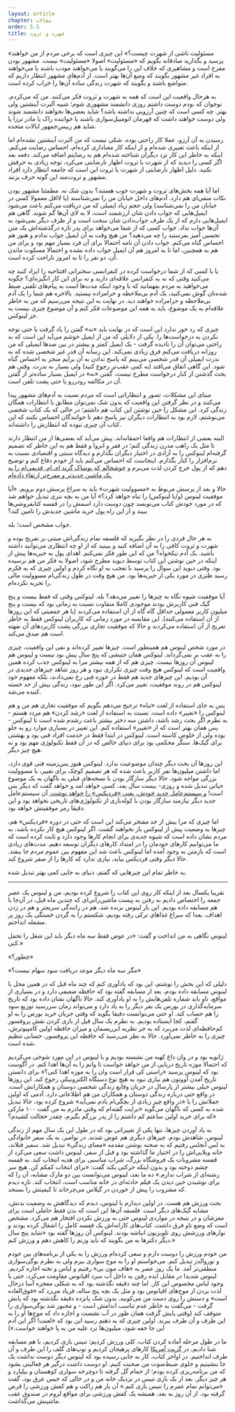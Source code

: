 ```yaml
---
layout: article
chapter: مقالات
order: 5.5
title: شهرت و ثروت
---
```




«مسئولیت ناشی از شهرت چیست؟» این چیزی است که برخی مردم از من خواهند پرسید و بگذارید صادقانه بگویم که «مسئولیت» اصولا «مسئولیت» نیست. مشهور بودن مفرح است و مشاهیری که خلاف این را می‌گویند یا می‌خواهند مودب باشند یا می‌خواهند به افراد غیر مشهور بگویند که وضع آن‌ها بهتر است. از آدم‌های مشهور انتظار داریم که متواضع باشند و بگویند که شهرت زندگی ساده آن‌ها را خراب کرده است.

به هرحال واقعیت این است که همه به شهرت و ثروت فکر می‌کنند. من که می‌کردم. نوجوان که بودم دوست داشتم روزی دانشمند مشهوری شوم؛ شبیه آلبرت آینشتین ولی بهتر. چه کسی است که چنین آرزویی نداشته باشد؟ شاید بعضی‌ها نخواهند دانشمند شوند ولی دوست خواهند داشت که قهرمان اتومبیل‌سواری باشند یا خواننده راک یا مادر ترزا یا شاید هم رییس‌جمهور ایالات متحده. 

رسیدن به آن آرزو، عملا کار راحتی بوده. شکی نیست که من آلبرت آینشتین نشده‌ام اما از اینکه باعث تغییری شده‌ام و از اینکه کار معناداری کرده‌ام، احساس رضایت می‌کنم. اینکه به خاطر این کار نزد دیگران شناخته‌ شده‌ام هم به رضایتم اضافه می‌کند.  دفعه بعد اگر کسی را دیدید که از شهرت یا ثروت اظهار نارضایتی می‌کرد، توجه زیادی به حرفش نکنید. دلیل اظهار نارضایتی از شهرت یا ثروت این است که جامعه انتظار دارد افراد مشهور و ثروت‌مند این گونه حرف بزنند.

اما آیا همه بخش‌های ثروت و شهرت خوب هستند؟ بدون شک نه. مطمئنا مشهور بودن نکات منفی‌ای هم دارد. آدم‌های داخل خیابان من را نمی‌شناسند (یا لااقل معمولا کسی در خیابان من را نمی‌شناسد) ولی حجم زیاد ایمیلی که من دریافت می‌کنم باعث می‌شود ایمیل‌هایی که جواب دادن شان ارزشمند است،‌ لا به لای آن‌ها گم شوند. گاهی هم ایمیل‌هایی دارم که از یک طرف جواب‌دادن شان سخت است و از طرف دیگر نمی‌شود به آن‌ها جواب نداد. جواب کسی که از شما می‌خواهد برای پدر تازه درگذشته‌اش یک متن تحسین آمیز بفرستید را چه می‌دهید؟ من هیچ وقت به آن ایمیل جواب ندادم و هنوز هم احساس گناه می‌کنم. جواب دادن آن نامه احتمالا برای آن فرد بسیار مهم بود و برای من هم به همچنین، اما تا به امروز هم آن ایمیل جواب داده نشده و احتمالا مسکوت ماندن آن، دو نفر را تا به امروز ناراحت کرده است. 

یا با کسی که از شما درخواست کرده در کنفرانسی سخنرانی افتتاحیه را ایراد کنید چه می‌کنید وقتی که نه به کنفرانس علاقه‌ای دارید و نه برای این کار انگیزه‌ای؟ چگونه می‌خواهید به مردم بفهمانید که با وجود اینکه مدت‌ها است به پیام‌های تلفنی ضبط شده‌تان گوش نمی‌کنید، یک آدم بی‌ملاحظه و حرامزاده نیستید. بالاخره هم شما را یک آدم بی‌ملاحظه و حرامزاده خواهند دید. در نهایت به این نتیجه می‌رسیم که من به خاطر علاقه‌ام به یک موضوع، باید به همه این موضوعات فکر کنم و آن موضوع چیزی نیست به جز لینوکس. 

چیزی که رد خور ندارد این است که در نهایت باید «نه» گفتن را یاد گرفت یا حتی توجه نکردن به درخواست‌ها را. یکی از دلایلی که من از ایمیل خوشم می‌آید این است که به راحتی می‌توان آن را نادیده گرفت - یک ایمیل کمتر و بیشتر در بین صدها ایمیلی که من روزانه دریافت می‌کنم فرق زیادی نمی‌کند. این رسانه آن قدر غیر شخصی شده که به ندرت ایمیلی آن قدر شخصی می‌بینم که پاسخ ندادن به آن برایم منجر به احساس گناه شود. این گاهی اتفاق می‌افتد (به کمی عقب‌تر رجوع کنید) ولی بسیار به ندرت. وقتی هم بحث گذشتن از کنار درخواست مطرح نیست، گفتن «نه» در ایمیل بسیار ساده‌تر از گفتن آن در مکالمه رودررو یا حتی پشت تلفن است. 

مبنای این مشکلات، تصور و انتظاراتی است که مردم نسبت به آدم‌های مشهور پیدا می‌کنند و در نظر گرفتن این واقعیت که بدون شک نمی‌توان مطابق با انتظارات همگان زندگی کرد. این مشکل را حین نوشتن این کتاب هم داشتم؛ در حالی که یک کتاب شخصی می‌نوشتم، لازم بود به انتظارات دیگران نیز پاسخ دهم تا خوانندگان احساس نکنند که این کتاب آن چیزی نبوده که انتظارش را داشته‌اند.

البته بعضی از انتظارات هم واقعا احمقانه‌اند. پیش می‌آید که بعضی‌ها از من انتظار دارند تا مثل یک راهب مدرن زندگی کنم؛ در فقر و انزوا و فقط هم به این خاطر که تصمیم گرفته‌ام لینوکس را به آزادی در اختیار دیگران بگذارم و دیدگاه سنتی و اقتصادی نسبت به نرم‌افزار را کنار بگذارم. اینجاست که احساس می‌کنم باید از خودم دفاع کنم و توضیح دهم که از پول خرج کردن لذت می‌برم و <abbr title="لینوس در زیرنویس می‌گوید «پونتیاک گرند ای.ام. هیچ مشکلی ندارد و ماشین خوبی است. فکر می‌کنم یکی از مرسوم‌تری ماشین‌های آمریکا هم باشد و چندباری هم خبرنگارها به من گفته‌اند که با دیدن خودروی معمولی من شگفت زده شده‌اند. این خودرو حتی ژاپنی‌ هم نیست! این روزها بعضی مردم احساس می‌کنند که دیگر برای‌شان محترم نیستم چون ساعت‌ها در مورد رنگ ماشین جدیدم که خیلی کمتر از قبلی کاربردی است، فکر کرده‌ام - یک بی.ام.و. زد ۳ که - یادتان که نرفته؟ - فقط برای تفریح. این خودرو عملا به هیچ دردی جز «تفریح» نمی‌خورد و دقیقا به همین خاطر است که دوستش دارم.»">خوشحالم که پونتیاک گرند ای.ام. قدیمی‌ام را به یک ماشین جدیدتر و مفرح‌تر ارتقاء داده‌ام.</abbr >

حالا و بعد از پرسش مربوط به «مسوولیت شهرت» باید به سراغ پرسش دوم برویم. «آیا موفقیت لینوس (و/یا لینوکس) را تباه خواهد کرد؟» آیا من به بچه ننری تبدیل خواهم شد که در مورد خودش کتاب می‌نویسد چون دوست دارد اسمش را در قفسه کتابفروشی‌ها ببیند و از این راه پول خرید ماشین جدیدش را تامین کند؟

جواب مشخص است؛ بله.

به هر حال فردی را در نظر بگیرید که فلسفه تمام زندگی‌اش مبتنی بر تفریح بوده و شهرت و ثروت کافی را به آن اضافه کنید و ببینید که از او چه انتظاری می‌توانید داشته باشید. یک آدم نیکخواه؟ من که این طور فکر نمی‌کنم. اهدای پول به خیریه‌ها پیش از اینکه در حین نوشتن این کتاب توسط دیوید مطرح شود، اصولا به فکر من هم نرسیده بود. وقتی دیوید این سوال را پرسید با تعجب به او نگاه کردم و اولین چیزی که به فکرم رسید طنزی در مورد یکی از خیریه‌ها بود. من هیچ وقت در طول زندگی‌ام مسوولیت مالی را تجربه نکرده‌ام. 

آیا موفقیت شیوه نگاه به چیزها را تغییر می‌دهد؟ بله. لینوکس وقتی که فقط بیست و پنج گیک فنی کاربرش بودند موجودی کاملا متفاوت نسبت به زمانی بود که بیست و پنج میلیون کاربر معمولی حداقل گاه گاه از آن استفاده می‌کردند (یا هر جمعیتی که این روزها از آن استفاده می‌کنند). این مقایسه در مورد زمانی که کاربران لینوکس فقط به خاطر تفریح از آن استفاده می‌کردند و حالا که موفقیت تجاری بزرگی پشت کاربردهای آن نفهته است هم صدق می‌کند. 

در مورد شخص لینوس هم همینطور است. چیزها تغییر کرده‌اند و نفی این واقعیت، چیزی را به عقب بر نمی‌گرداند. لینوکس همان جنبشی که پنج سال پیش بود نیست و لینوس هم لینوس آن روزها نیست. چیزی هم که از همه بیشتر مرا به لینوکس جذب کرده همین واقعیت است که لینوکس هیچ وقت چیزی تکراری نبود و هر روز شاهد چیزهای جدیدی در آن بودیم. این چیزهای جدید هم فقط در حوزه فنی رخ نمی‌دادند، بلکه مفهوم خود لینوکس هم در روند موفقیت، تغییر می‌کرد. اگر این طور نبود، زندگی بیش از حد خسته کننده می‌شد.

پس به جای استفاده از لغت «تباه» ترجیح می‌دهم بگویم که موفقیت تجاری هم من و هم لینوکس را «تغییر» داده است. نسبت به استفاده از لغت «رشد کردن» هم مردد هستم - به نظرم اگر بحث رشد باشد، داشتن سه دختر بیشتر باعث رشدم شده است تا لینوکس - پس همان بهتر است که از «تغییر» استفاده کنم. این تغییر در بسیاری موارد رو به جلو بوده ولی از خلوص کاسته است. لینوکس در ابتدا فقط در خدمت افراد فنی بود و بهشتی برای گیک‌ها. سنگر محکمی بود برای دنیای خالص که در آن فقط تکنولوژی مهم بود و نه هیچ چیز دیگر. 

این روزها آن بحث دیگر چندان موضوعیت ندارد. لینوکس هنوز پس‌زمینه فنی قوی دارد، اما داشتن میلیون‌ها نفر کاربر باعث شده که هر تصمیم کوچک برای تغییر، با مسوولیت بزرگی مواجه شود. حالا دیگر سازگار بودن با نسخه‌های قبلی به ناگهان به یک موضوع حیاتی تبدیل شده و روزی- بیست سال بعد،‌ کسی خواهد آمد و خواهد گفت که دیگر بس است! <abbr title="لینوس در پاورقی توضیح می دهد «شاید هم دایانیکس، چون امیدواریم که بیست سال بعد دنیای نرم‌افزار از سلطه مردان خارج شده باشد.»">و سیستم‌عامل جدید خودش، یعنی «فردیکس» را خواهد نوشت.</abbr > آن سیستم‌عامل جدید دیگر نیازمند سازگار بودن با کوله‌باری از تکنولوژی‌های تاریخی نخواهد بود و این دقیقا رمز موفقیتش خواهد بود. 

اما چیزی که مرا بیش از حد مفتخر می‌کند این است که حتی در دوره «فردیکس» هم، چیزها به وضعیت پیش از لینوکس باز نخواهند گشت. اگر لینوکس هیچ کار نکرده باشد، به مردم نشان داده است که شیوه جدیدی برای انجام کارها وجود دارد و ثابت کرده است که ما می‌توانیم کارهای خودمان را در امتداد کارهای دیگران توسعه دهیم. مدت‌های زیادی است که بازمتن به وجود آمده اما لینوکس باعث شد این مفهوم بین عموم مردم جا بیفتد. حالا دیگر وقتی فردیکس بیاید، نیازی ندارد که کارها را از صفر شروع کند.

به خاطر تمام این چیزهایی که گفتم، دنیای به جایی کمی بهتر تبدیل شده. 

***

<div class="journal">

تقریبا یکسال بعد از اینکه کار روی این کتاب را شروع کرده بودیم، من و لینوس یک عصر جمعه را اختصاص دادیم به رفتن به پیست ماشین‌رانی‌ای که چندین ماه قبل، در آن‌جا با هم مسابقه داده بودیم. این بار لینوس برنده شد. هم در رانندگی سریعتر و هم در زدن اهداف. بعدا که سراغ غذاهای ترکی رفته بودیم، شکستم را به گردن خستگی یک روز پر مشغله انداختم. 

لینوس نگاهی به من انداخت و گفت: «در عوض فقط سه ماه دیگر باید این شغل را تحمل کنی.»

«چطور؟»

«مگر سه ماه دیگر موعد دریافت سود سهام نیست؟»

دلیلی که این بخش را نوشتم، این بود که یادآوری کنم که چند ماه قبل که در همین محل با لینوس مسابقه داده بودم، بعد از مسابقه گفته بود که حافظه ضعیفی دارد و در بسیاری از مواقع،‌ تاو باید شماره‌ تلفن‌هایش را به او یادآوری کند. حالا ناگهان نشان داده بود که تاریخ سرمایه‌گذاری در بورس یک نفر دیگر را به یاد دارد و می‌تواند زمان سررسید توزیع سود را هم حساب کند. او حتی می‌توانست دقیقا بگوید که وقتی جریان خرید بورس را به او گفتم،‌ کجا ایستاده بودیم. به نظرم یک سال قبل از بازی کردن نقش پروفسور کم‌حافظه‌ای لذت می‌برد که به جز نظریه ابرریسمان و میزان حافظه اولین کامپیوترش، چیزی را به خاطر نمی‌آورد. حالا به نظر می‌رسید که حافظه این پروفسور، حسابی تنظیم شده است.

ژانویه بود و در وان داغ کهنه من نشسته بودیم و با لینوس در این مورد شوخی می‌کردیم که احتمالا موزه تاریخ دریایی از من خواهد خواست تا وانم را به آن‌ها اهدا کنم. در آگوست بود که لینوس پرسید «راستی کی قرار است وان را به موزه اهدا کنی؟» برای دانستن تاریخ آمدن آووتون هم نیازی نبود به هیچ نوع دستگاه الکترونیکی رجوع کند. این روزها لینوس خیلی بیشتر از پارسال در جریان وقایع زندگی شخصی دوستان و همکارانش است. در واقع حتی درباره زندگی دوستان و همکاران من هم اطلاعاتی دارد. آدمی که اولین جملاتش را با «در واقع چیز زیادی از بچگی‌ام یادم نمی‌آید» شروع کرده بود، حالا تبدیل شده به کسی که ناگهان می‌گوید «برایت گفته‌ام که وقتی مادرم به من گفت ۱۰۰ مارکی که برای خرید اولین ساعتم کم داشتم را از پدر بزرگم بگیرم، چقدر خجالت کشیدم؟»

به یاد آوردن چیزها، تنها یکی از تغییراتی بود که در طول این یک سال مهم از زندگی لینوس، شاهدش بودم. چیزهای دیگری هم عوض شدند. در نوامبر، به یک سفر خانوادگی به لس آنجلس رفتیم که به صحنه نوشتن مقدمه «معنای زندگی» تبدیل شد. سفیر فنلاند، خانه ویلایی‌اش را در اختیار ما گذاشته بود و قبل از سفر،‌ لینوس داشت سعی می‌کرد از قفسه مشروبات یک فروشگاه بزرگ، شراب مناسبی برای هدیه انتخاب کند. به قفسه چشم دوخته بود و بدون اینکه حرکتی بکند گفت: «برای انتخاب کمکم کن. هیچ سر رشته‌ای از شراب ندارم.» ده ما بعد، لینوس می‌توانست بین دو مارک مشابه، آن را که برای نوشیدن حین دیدن یک فیلم حادثه‌ای در خانه مناسب است، انتخاب کند. تازه دیدم که مشروب را پیش از خوردن در گیلاس می‌چرخاند تا کیفیتش را بسنجد.

بحث ورزش هم هست. در اولین دیدارم با لینوس، دیدم که دیدگاهش به وضعیت بدنش، مشابه گیک‌های دیگر است. فلسفه آن‌ها این است که بدن فقط حاملی است برای مغزشان و در نتیجه در مواردی لینوس حتی به ورزش نکردن افتخار هم می‌کرد. مشخص است که وضع تاو فرق داشت. کتاب‌های کاراته‌اش یک قفسه کامل را اشغال کرده بودند و نوارهای ورزشش روی تلویزیون انباشه بودند.  لینوکس آن روزها گفته بود «شاید پنج سال دیگر دکترها به من بگویند که باید وزنم را کاهش دهم و ورزش کنم.»

من خودم ورزش را دوست دارم و سعی کرده‌ام ورزش را به یکی از برنامه‌های بین خودم و توروالدز تبدیل کنم. می‌خواستم او را به موج سواری ببرم ولی به نظرم بوگی‌سواری منطقی‌تر آمد. ما یک روز عصر به «هاف مون بی» رفتیم و لباس و تخته اجاره کردیم. لینوس شدیدا در مقابل ایده رفتن به داخل آب سرد اقیانوس مقاومت می‌کرد، حتی با وجود لباس مخصوص این کار. اما چند دقیقه نگذشته بود که به شکلی معجزه آسا درحال لذت بردن از موج‌های اقیانوس بود و مثل یک بچه پنج ساله، فریاد می‌زد که «فوق‌العاده است» و دستش را روی دست من می‌کوبید. بدون شک پانزده دقیقه نگذشته بود که پایش گرفت - می‌گفت به خاطر عدم تناسب اندامش است - و مجبور شد بوگی‌سواری را متوقف کند (وقتی پایش گرفت همان طور در آب نشست و اجازه داد که موج‌ها او را به این طرف و آن طرف ببرند. اولین چیزی که به ذهنم رسید این بود که «لعنت! اگر این آدم این جا خفه شود، میلیون‌ها نرد علیه من به پا خواهند خواست.»)

ما در طول مرحله آماده کردن کتاب، کلی ورزش کردیم: تنیس بازی کردیم، با هم مسابقه شنا دادیم، در <abbr title="Great America - نام یک پارک تفریحی بزرگ در حوالی سن خوزه">گریت آمریکا</abbr > کارهای پرهیجان کردیم و توپ‌های گلف را این طرف و آن طرف انداختیم. در اواخر کتاب، کار به جایی رسیده بود که لینوس دیگر دوست نداشت یک جا بنشینیم و جلوی ضبط‌صوت من صحبت کنیم. او دوست داشت درگیر هر فعالیتی بشود که من برنامه‌ریزی کرده بودم؛ از حمام گل گرفته تا دوچرخه سواری کوهستان و بیلیارد و هر چیز دیگر. بعد از یک بازی تنیس در نزدیک خانه من و در حالی که خیس عرق بود، گفت «می‌توانم تمام عمرم را تنیس بازی کنم.» آن بار هم راکت و هم کفش ورزشی را قرض گرفته بود. از آن روز به بعد، همیشه یک کفش ورزشی برای مواقع لزوم در صندوق عقب ماشینش می‌گذاشت.

</div >

